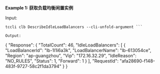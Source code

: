 **Example 1: 获取负载均衡闲置实例**



Input: 

```
tccli clb DescribeIdleLoadBalancers --cli-unfold-argument ```

Output: 
```
{
    "Response": {
        "TotalCount": 46,
        "IdleLoadBalancers": [
            {
                "LoadBalancerId": "lb-1l1i6a3k",
                "LoadBalancerName": "lb-613054ce",
                "Region": "ap-guangzhou",
                "Vip": "172.16.32.29",
                "IdleReason": "NO_RULES",
                "Status": 1,
                "Forward": 1
            }
        ],
        "RequestId": "afa28690-f148-483f-9727-58c2f1da3794"
    }
}
```

